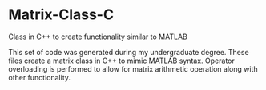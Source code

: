 # Matrix-Class-C
Class in C++ to create functionality similar to MATLAB

This set of code was generated during my undergraduate degree.  These files create a matrix class in C++ to mimic MATLAB syntax.  Operator overloading is performed to allow for matrix arithmetic operation along with other functionality.
